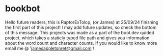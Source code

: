 # bookbot
Hello future readers, this is RaptorExTolop, (or James) at 25/09/24 finishing the first part of this project!
I may add future updates, so check the bottom of this message. 
This projects was made as a part of the boot.dev quided project, which takes a staticly typed file path and gives you information about the word count and character counts. If you would like to know more email me @ 'jamesappletonret@gmail.com'!